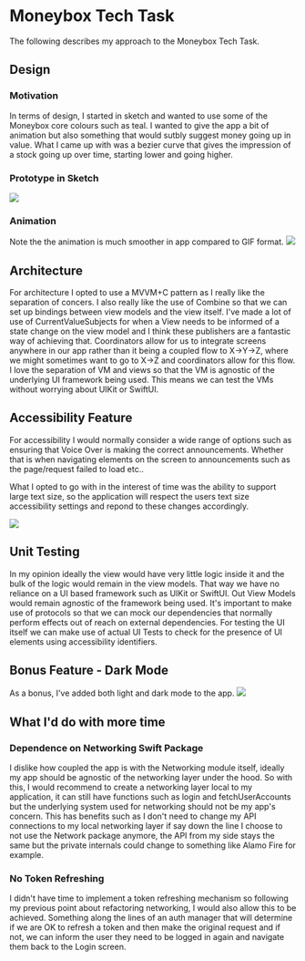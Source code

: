 
# Moneybox Tech Task

The following describes my approach to the Moneybox Tech Task.


## Design

### Motivation
In terms of design, I started in sketch and wanted to use some of the Moneybox core colours such as teal. I wanted to give the app a bit of animation but also something that would sutbly suggest money going up in value. What I came up with was a bezier curve that gives the impression of a stock going up over time, starting lower and going higher.


### Prototype in Sketch

![](Media/sketch_prototype.png)


### Animation
Note the the animation is much smoother in app compared to GIF format.
![](Media/moneybox_app_animation.gif)

## Architecture

For architecture I opted to use a MVVM+C pattern as I really like the separation of concers. I also really like the use of Combine so that we can set up bindings between view models and the view itself. I've made a lot of use of CurrentValueSubjects for when a View needs to be informed of a state change on the view model and I think these publishers are a fantastic way of achieving that. Coordinators allow for us to integrate screens anywhere in our app rather than it being a coupled flow to X->Y->Z, where we might sometimes want to go to X->Z and coordinators allow for this flow. I love the separation of VM and views so that the VM is agnostic of the underlying UI framework being used. This means we can test the VMs without worrying about UIKit or SwiftUI.

## Accessibility Feature
For accessibility I would normally consider a wide range of options such as ensuring that Voice Over is making the correct announcements. Whether that is when navigating elements on the screen to announcements such as the page/request failed to load etc..

What I opted to go with in the interest of time was the ability to support large text size, so the application will respect the users text size accessibility settings and repond to these changes accordingly.

![](Media/accessibility_example2.png)


## Unit Testing
In my opinion ideally the view would have very little logic inside it and the bulk of the logic would remain in the view models. That way we have no reliance on a UI based framework such as UIKit or SwiftUI. Out View Models would remain agnostic of the framework being used.
It's important to make use of protocols so that we can mock our dependencies that normally perform effects out of reach on external dependencies.
For testing the UI itself we can make use of actual UI Tests to check for the presence of UI elements using accessibility identifiers.

## Bonus Feature - Dark Mode
As a bonus, I've added both light and dark mode to the app.
![](Media/light_dark_mode.png)

## What I'd do with more time
### Dependence on Networking Swift Package
I dislike how coupled the app is with the Networking module itself, ideally my app should be agnostic of the networking layer under the hood. So with this, I would recommend to create a networking layer local to my application, it can still have functions such as login and fetchUserAccounts but the underlying system used for networking should not be my app's concern. This has benefits such as I don't need to change my API connections to my local networking layer if say down the line I choose to not use the Network package anymore, the API from my side stays the same but the private internals could change to something like Alamo Fire for example.

### No Token Refreshing
I didn't have time to implement a token refreshing mechanism so following my previous point about refactoring networking, I would also allow this to be achieved. Something along the lines of an auth manager that will determine if we are OK to refresh a token and then make the original request and if not, we can inform the user they need to be logged in again and navigate them back to the Login screen.
